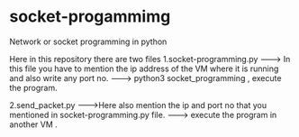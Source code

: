 # socket-progammimg
Network or socket programming in python

Here in this repository there are two files 
1.socket-programming.py
 ---> In this file you have to mention the ip address of the VM where it is running and also write any port no.
---> python3 socket_programming , execute the program.

2.send_packet.py
--->Here also mention the ip and port no that you mentioned in socket-programming.py file.
---> execute the program in another VM .


